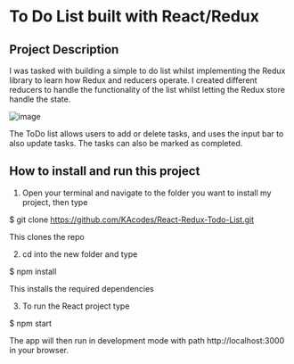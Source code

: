 # To Do List built with React/Redux

## Project Description

I was tasked with building a simple to do list whilst implementing the Redux library to learn how Redux and reducers operate. I created different reducers to handle the functionality of the list whilst letting the Redux store handle the state. 

![image](https://user-images.githubusercontent.com/61561703/221233228-a3714131-7ba3-463d-9a58-9f1559d30f9b.png)

The ToDo list allows users to add or delete tasks, and uses the input bar to also update tasks. The tasks can also be marked as completed. 

## How to install and run this project

1) Open your terminal and navigate to the folder you want to install my project, then type

  $ git clone https://github.com/KAcodes/React-Redux-Todo-List.git

  This clones the repo

2) cd into the new folder and type

  $ npm install 

  This installs the required dependencies

3) To run the React project type 

  $ npm start

  The app will then run in development mode with path http://localhost:3000 in your browser.
